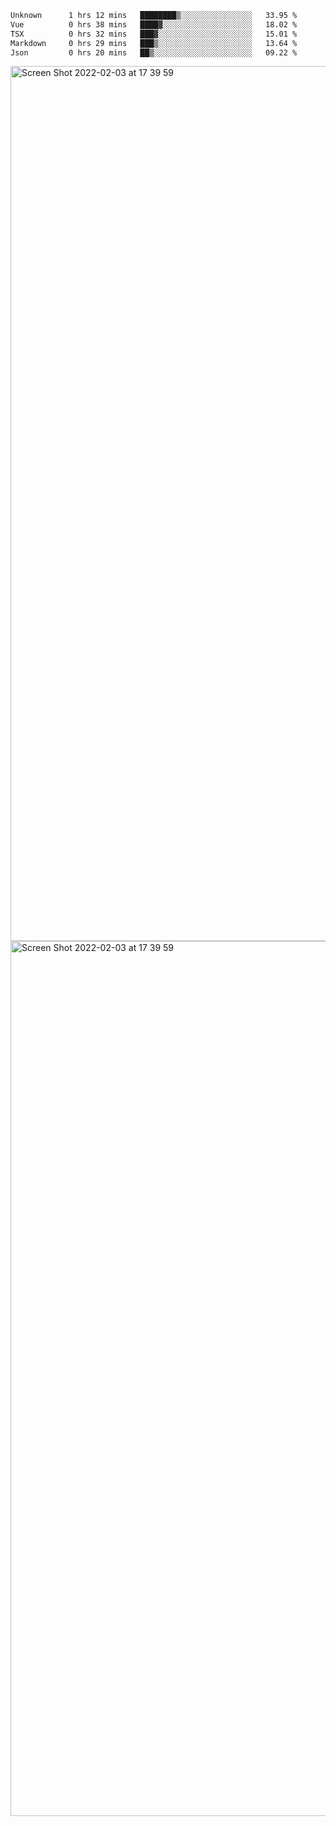<!--START_SECTION:waka-->

```txt
Unknown      1 hrs 12 mins   ████████▒░░░░░░░░░░░░░░░░   33.95 %
Vue          0 hrs 38 mins   ████▓░░░░░░░░░░░░░░░░░░░░   18.02 %
TSX          0 hrs 32 mins   ███▓░░░░░░░░░░░░░░░░░░░░░   15.01 %
Markdown     0 hrs 29 mins   ███▒░░░░░░░░░░░░░░░░░░░░░   13.64 %
Json         0 hrs 20 mins   ██▒░░░░░░░░░░░░░░░░░░░░░░   09.22 %
```

<!--END_SECTION:waka-->

<img width="1400" alt="Screen Shot 2022-02-03 at 17 39 59" src="https://user-images.githubusercontent.com/45716542/152387304-f2b60485-53a6-4f4b-a818-5cefb1b0c0ae.png">
<img width="1400" alt="Screen Shot 2022-02-03 at 17 39 59" src="https://user-images.githubusercontent.com/45716542/152387273-ea5cdf21-2a45-44da-8bef-00c1763b1d42.png">
